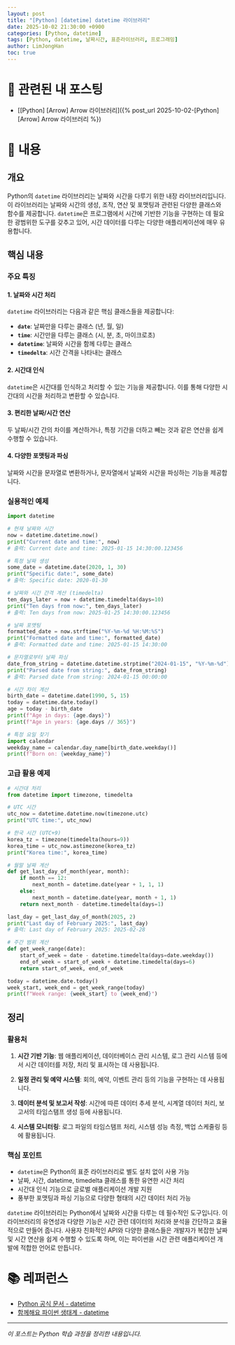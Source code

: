 ```yaml
---
layout: post
title: "[Python] [datetime] datetime 라이브러리"
date: 2025-10-02 21:30:00 +0900
categories: [Python, datetime]
tags: [Python, datetime, 날짜시간, 표준라이브러리, 프로그래밍]
author: LimJongHan
toc: true
---
```

# 📖 관련된 내 포스팅
- [[Python] [Arrow] Arrow 라이브러리]({% post_url 2025-10-02-[Python][Arrow] Arrow 라이브러리 %})

# 📝 내용

## 개요

Python의 `datetime` 라이브러리는 날짜와 시간을 다루기 위한 내장 라이브러리입니다. 이 라이브러리는 날짜와 시간의 생성, 조작, 연산 및 포맷팅과 관련된 다양한 클래스와 함수를 제공합니다. `datetime`은 프로그램에서 시간에 기반한 기능을 구현하는 데 필요한 광범위한 도구를 갖추고 있어, 시간 데이터를 다루는 다양한 애플리케이션에 매우 유용합니다.

## 핵심 내용

### 주요 특징

#### 1. 날짜와 시간 처리
`datetime` 라이브러리는 다음과 같은 핵심 클래스들을 제공합니다:

- **`date`**: 날짜만을 다루는 클래스 (년, 월, 일)
- **`time`**: 시간만을 다루는 클래스 (시, 분, 초, 마이크로초)
- **`datetime`**: 날짜와 시간을 함께 다루는 클래스
- **`timedelta`**: 시간 간격을 나타내는 클래스

#### 2. 시간대 인식
`datetime`은 시간대를 인식하고 처리할 수 있는 기능을 제공합니다. 이를 통해 다양한 시간대의 시간을 처리하고 변환할 수 있습니다.

#### 3. 편리한 날짜/시간 연산
두 날짜/시간 간의 차이를 계산하거나, 특정 기간을 더하고 빼는 것과 같은 연산을 쉽게 수행할 수 있습니다.

#### 4. 다양한 포맷팅과 파싱
날짜와 시간을 문자열로 변환하거나, 문자열에서 날짜와 시간을 파싱하는 기능을 제공합니다.

### 실용적인 예제

```python
import datetime

# 현재 날짜와 시간
now = datetime.datetime.now()
print("Current date and time:", now)
# 출력: Current date and time: 2025-01-15 14:30:00.123456

# 특정 날짜 생성
some_date = datetime.date(2020, 1, 30)
print("Specific date:", some_date)
# 출력: Specific date: 2020-01-30

# 날짜와 시간 간격 계산 (timedelta)
ten_days_later = now + datetime.timedelta(days=10)
print("Ten days from now:", ten_days_later)
# 출력: Ten days from now: 2025-01-25 14:30:00.123456

# 날짜 포맷팅
formatted_date = now.strftime("%Y-%m-%d %H:%M:%S")
print("Formatted date and time:", formatted_date)
# 출력: Formatted date and time: 2025-01-15 14:30:00

# 문자열로부터 날짜 파싱
date_from_string = datetime.datetime.strptime("2024-01-15", "%Y-%m-%d")
print("Parsed date from string:", date_from_string)
# 출력: Parsed date from string: 2024-01-15 00:00:00

# 시간 차이 계산
birth_date = datetime.date(1990, 5, 15)
today = datetime.date.today()
age = today - birth_date
print(f"Age in days: {age.days}")
print(f"Age in years: {age.days // 365}")

# 특정 요일 찾기
import calendar
weekday_name = calendar.day_name[birth_date.weekday()]
print(f"Born on: {weekday_name}")
```

### 고급 활용 예제

```python
# 시간대 처리
from datetime import timezone, timedelta

# UTC 시간
utc_now = datetime.datetime.now(timezone.utc)
print("UTC time:", utc_now)

# 한국 시간 (UTC+9)
korea_tz = timezone(timedelta(hours=9))
korea_time = utc_now.astimezone(korea_tz)
print("Korea time:", korea_time)

# 월말 날짜 계산
def get_last_day_of_month(year, month):
    if month == 12:
        next_month = datetime.date(year + 1, 1, 1)
    else:
        next_month = datetime.date(year, month + 1, 1)
    return next_month - datetime.timedelta(days=1)

last_day = get_last_day_of_month(2025, 2)
print("Last day of February 2025:", last_day)
# 출력: Last day of February 2025: 2025-02-28

# 주간 범위 계산
def get_week_range(date):
    start_of_week = date - datetime.timedelta(days=date.weekday())
    end_of_week = start_of_week + datetime.timedelta(days=6)
    return start_of_week, end_of_week

today = datetime.date.today()
week_start, week_end = get_week_range(today)
print(f"Week range: {week_start} to {week_end}")
```

## 정리

### 활용처

1. **시간 기반 기능**: 웹 애플리케이션, 데이터베이스 관리 시스템, 로그 관리 시스템 등에서 시간 데이터를 저장, 처리 및 표시하는 데 사용됩니다.

2. **일정 관리 및 예약 시스템**: 회의, 예약, 이벤트 관리 등의 기능을 구현하는 데 사용됩니다.

3. **데이터 분석 및 보고서 작성**: 시간에 따른 데이터 추세 분석, 시계열 데이터 처리, 보고서의 타임스탬프 생성 등에 사용됩니다.

4. **시스템 모니터링**: 로그 파일의 타임스탬프 처리, 시스템 성능 측정, 백업 스케줄링 등에 활용됩니다.

### 핵심 포인트

- `datetime`은 Python의 표준 라이브러리로 별도 설치 없이 사용 가능
- 날짜, 시간, datetime, timedelta 클래스를 통한 유연한 시간 처리
- 시간대 인식 기능으로 글로벌 애플리케이션 개발 지원
- 풍부한 포맷팅과 파싱 기능으로 다양한 형태의 시간 데이터 처리 가능

`datetime` 라이브러리는 Python에서 날짜와 시간을 다루는 데 필수적인 도구입니다. 이 라이브러리의 유연성과 다양한 기능은 시간 관련 데이터의 처리와 분석을 간단하고 효율적으로 만들어 줍니다. 사용자 친화적인 API와 다양한 클래스들은 개발자가 복잡한 날짜 및 시간 연산을 쉽게 수행할 수 있도록 하며, 이는 파이썬을 시간 관련 애플리케이션 개발에 적합한 언어로 만듭니다.

# 📚 레퍼런스
- [Python 공식 문서 - datetime](https://docs.python.org/ko/3/library/datetime.html)
- [함께해요 파이썬 생태계 - datetime](https://wikidocs.net/227592)

---
*이 포스트는 Python 학습 과정을 정리한 내용입니다.*
